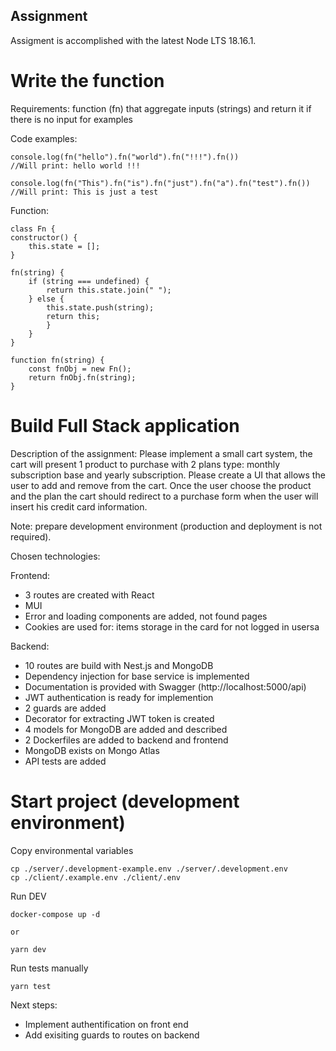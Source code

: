 ## Assignment

Assigment is accomplished with the latest Node LTS 18.16.1.

# Write the function

Requirements: function (fn) that aggregate inputs (strings) and return it if there is no input for examples

Code examples:

```
console.log(fn("hello").fn("world").fn("!!!").fn())
//Will print: hello world !!!

console.log(fn("This").fn("is").fn("just").fn("a").fn("test").fn())
//Will print: This is just a test
```

Function:

```
class Fn {
constructor() {
 	this.state = [];
}

fn(string) {
	if (string === undefined) {
		return this.state.join(" ");
	} else {
		this.state.push(string);
		return this;
		}
	}
}

function fn(string) {
	const fnObj = new Fn();
	return fnObj.fn(string);
}

```

# Build Full Stack application

Description of the assignment:
Please implement a small cart system, the cart will present 1 product to purchase with 2 plans type: monthly subscription base and yearly subscription.
Please create a UI that allows the user to add and remove from the cart.
Once the user choose the product and the plan the cart should redirect to a purchase form when the user will insert his credit card information.

Note: prepare development environment (production and deployment is not required).

Chosen technologies:

Frontend:

- 3 routes are created with React
- MUI
- Error and loading components are added, not found pages
- Cookies are used for: items storage in the card for not logged in usersa

Backend:

- 10 routes are build with Nest.js and MongoDB
- Dependency injection for base service is implemented
- Documentation is provided with Swagger (http://localhost:5000/api)
- JWT authentication is ready for implemention
- 2 guards are added
- Decorator for extracting JWT token is created
- 4 models for MongoDB are added and described
- 2 Dockerfiles are added to backend and frontend
- MongoDB exists on Mongo Atlas
- API tests are added

# Start project (development environment)

Copy environmental variables

```
cp ./server/.development-example.env ./server/.development.env
cp ./client/.example.env ./client/.env

```

Run DEV

```
docker-compose up -d

or

yarn dev

```

Run tests manually

```
yarn test
```

Next steps:

- Implement authentification on front end
- Add exisiting guards to routes on backend
